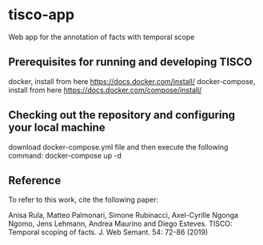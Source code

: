 # tisco-app
Web app for the annotation of facts with temporal scope

## Prerequisites for running and developing TISCO
docker, install from here https://docs.docker.com/install/
docker-compose, install from here https://docs.docker.com/compose/install/

## Checking out the repository and configuring your local machine
download docker-compose.yml file and then execute the following command:
docker-compose up -d

## Reference
To refer to this work, cite the following paper:

Anisa Rula, Matteo Palmonari, Simone Rubinacci, Axel-Cyrille Ngonga Ngomo, Jens Lehmann, Andrea Maurino and Diego Esteves. TISCO: Temporal scoping of facts. J. Web Semant. 54: 72-86 (2019)
